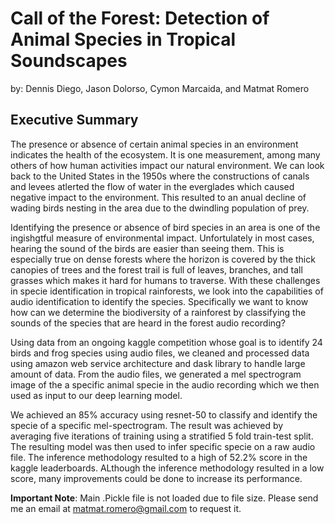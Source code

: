# Call of the Forest: Detection of Animal Species in Tropical Soundscapes
by: Dennis Diego, Jason Dolorso, Cymon Marcaida, and Matmat Romero

## Executive Summary

The presence or absence of certain animal species in an environment indicates the health of the ecosystem. It is one measurement, among many others of how human activities impact our natural environment. We can look back to the United States in the 1950s where the constructions of canals and levees atlerted the flow of water in the everglades which caused negative impact to the environment. This resulted to an anual decline of wading birds nesting in the area due to the dwindling population of prey.

Identifying the presence or absence of bird species in an area is one of the ingishgtful measure of environmental impact. Unfortulately in most cases, hearing the sound of the birds are easier than seeing them. This is especially true on dense forests where the horizon is covered by the thick canopies of trees and the forest trail is full of leaves, branches, and tall grasses which makes it hard for humans to traverse. With these challenges in specie identification in tropical rainforests, we look into the capabilities of audio identification to identify the species. Specifically we want to know how can we determine the biodiversity of a rainforest by classifying the sounds of the species that are heard in the forest audio recording?

Using data from an ongoing kaggle competition whose goal is to identify 24 birds and frog species using audio files, we cleaned and processed data using amazon web service architecture and dask library to handle large amount of data. From the audio files, we generated a mel spectrogram image of the a specific animal specie in the audio recording which we then used as input to our deep learning model.

We achieved an 85% accuracy using resnet-50 to classify and identify the specie of a specific mel-spectrogram. The result was achieved by averaging five iterations of training using a stratified 5 fold train-test split. The resulting model was then used to infer specific specie on a raw audio file. The inference methodology resulted to a high of 52.2% score in the kaggle leaderboards. ALthough the inference methodology resulted in a low score, many improvements could be done to increase its performance.

**Important Note**: Main .Pickle file is not loaded due to file size. Please send me an email at matmat.romero@gmail.com to request it.
